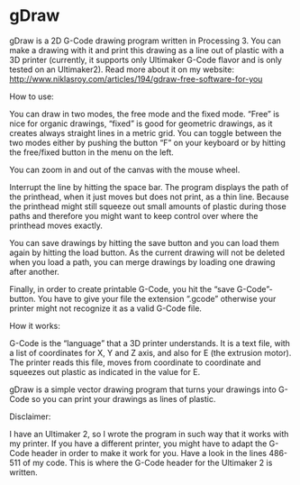 # gDraw

gDraw is a 2D G-Code drawing program written in Processing 3. 
You can make a drawing with it and print this drawing as a line out of plastic with a 3D printer 
(currently, it supports only Ultimaker G-Code flavor and is only tested on an Ultimaker2). Read more about it on my website: http://www.niklasroy.com/articles/194/gdraw-free-software-for-you

How to use:

You can draw in two modes, the free mode and the fixed mode. “Free” is nice for organic drawings, 
“fixed” is good for geometric drawings, as it creates always straight lines in a metric grid. 
You can toggle between the two modes either by pushing the button “F” on your keyboard or 
by hitting the free/fixed button in the menu on the left.

You can zoom in and out of the canvas with the mouse wheel.

Interrupt the line by hitting the space bar. The program displays the path of the printhead, 
when it just moves but does not print, as a thin line. Because the printhead might still 
squeeze out small amounts of plastic during those paths and therefore you might want to keep 
control over where the printhead moves exactly.

You can save drawings by hitting the save button and you can load them again by hitting 
the load button. As the current drawing will not be deleted when you load a path, 
you can merge drawings by loading one drawing after another.

Finally, in order to create printable G-Code, you hit the “save G-Code”-button. You have to give 
your file the extension “.gcode” otherwise your printer might not recognize it as a valid G-Code file.

How it works:

G-Code is the “language” that a 3D printer understands. It is a text file, with a list of 
coordinates for X, Y and Z axis, and also for E (the extrusion motor). The printer reads this 
file, moves from coordinate to coordinate and squeezes out plastic as indicated in the value for E.

gDraw is a simple vector drawing program that turns your drawings into G-Code so you can 
print your drawings as lines of plastic.

Disclaimer:

I have an Ultimaker 2, so I wrote the program in such way that it works with my printer. 
If you have a different printer, you might have to adapt the G-Code header in order to make it 
work for you. Have a look in the lines 486-511 of my code. This is where the G-Code header 
for the Ultimaker 2 is written.


